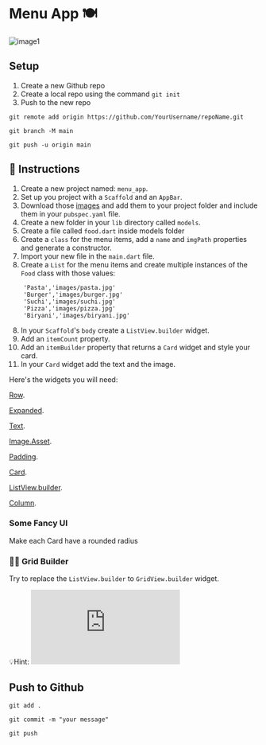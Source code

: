 # Menu App 🍽️

![image1](https://user-images.githubusercontent.com/84308096/159009202-d2eb6e65-ee78-4153-bb82-c20787b82a49.png)

## Setup

1. Create a new Github repo
2. Create a local repo using the command `git init`
3. Push to the new repo

```shell
git remote add origin https://github.com/YourUsername/repoName.git
```

```shell
git branch -M main
```

```shell
git push -u origin main
```

## 🍋 Instructions

1. Create a new project named: `menu_app`.
2. Set up you project with a `Scaffold` and an `AppBar`.
3. Download those [images](https://github.com/JoinCODED/Task-Flutter-Menu-App/tree/main/assets/images) and add them to your project folder and include them in your `pubspec.yaml` file.
4. Create a new folder in your `lib` directory called `models`.
5. Create a file called `food.dart` inside models folder
6. Create a `class` for the menu items, add a `name` and `imgPath` properties and generate a constructor.
7. Import your new file in the `main.dart` file.
8. Create a `List` for the menu items and create multiple instances of the `Food` class with those values:

```
    'Pasta','images/pasta.jpg'
    'Burger','images/burger.jpg'
    'Suchi','images/suchi.jpg'
    'Pizza','images/pizza.jpg'
    'Biryani','images/biryani.jpg'
```

8. In your `Scaffold`'s `body` create a `ListView.builder` widget.
9. Add an `itemCount` property.
10. Add an `itemBuilder` property that returns a `Card` widget and style your card.
11. In your `Card` widget add the text and the image.

Here's the widgets you will need:

[Row](https://api.flutter.dev/flutter/widgets/Row-class.html).

[Expanded](https://api.flutter.dev/flutter/widgets/Expanded-class.html).

[Text](https://api.flutter.dev/flutter/widgets/Text-class.html).

[Image.Asset](https://api.flutter.dev/flutter/widgets/Image-class.html).

[Padding](https://api.flutter.dev/flutter/widgets/Padding-class.html).

[Card](https://api.flutter.dev/flutter/material/Card-class.html).

[ListView.builder](https://api.flutter.dev/flutter/widgets/ListView/ListView.builder.html).

[Column](https://api.flutter.dev/flutter/widgets/Column-class.html).

### Some Fancy UI

Make each Card have a rounded radius

### 🤼‍♂️ Grid Builder

Try to replace the `ListView.builder` to `GridView.builder` widget.

💡Hint: ![docs](https://api.flutter.dev/flutter/widgets/GridView/GridView.builder.html)

## Push to Github

```shell
git add .
```

```shell
git commit -m "your message"
```

```shell
git push
```
